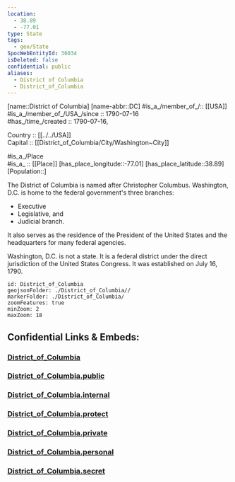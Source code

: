 ```yaml
---
location:
  - 38.89
  - -77.01
type: State
tags:
  - geo/State
SpocWebEntityId: 36034
isDeleted: false
confidential: public
aliases:
  - District of Columbia
  - District_of_Columbia
---
```


[name::District of Columbia] 
[name-abbr::DC] 
#is_a_/member_of_/:: [[USA]]
#is_a_/member_of_/USA_/since :: 1790-07-16  
#has_/time_/created :: 1790-07-16, 


Country :: [[../../USA]]  
Capital :: [[District_of_Columbia/City/Washington~City]]  

#is_a_/Place  
#is_a_ :: [[Place]] 
[has_place_longitude::-77.01] 
[has_place_latitude::38.89] 
[Population::] 

The District of Columbia is named after Christopher Columbus. 
Washington, D.C. is home to the federal government's three branches: 
- Executive 
- Legislative, and 
- Judicial branch.  

It also serves as the residence of the President of the United States 
and the headquarters for many federal agencies. 

Washington, D.C. is not a state. 
It is a federal district under the direct jurisdiction of the United States Congress. 
It was established on July 16, 1790.

```leaflet
id: District_of_Columbia
geojsonFolder: ./District_of_Columbia//
markerFolder: ./District_of_Columbia/
zoomFeatures: true 
minZoom: 2 
maxZoom: 18
```


## Confidential Links & Embeds: 

### [District_of_Columbia](/_Standards/Earth/Continent/America~North/USA/USA~Eastern/District_of_Columbia.md) 

### [District_of_Columbia.public](/_public/Earth/Continent/America~North/USA/USA~Eastern/District_of_Columbia.public.md) 

### [District_of_Columbia.internal](/_internal/Earth/Continent/America~North/USA/USA~Eastern/District_of_Columbia.internal.md) 

### [District_of_Columbia.protect](/_protect/Earth/Continent/America~North/USA/USA~Eastern/District_of_Columbia.protect.md) 

### [District_of_Columbia.private](/_private/Earth/Continent/America~North/USA/USA~Eastern/District_of_Columbia.private.md) 

### [District_of_Columbia.personal](/_personal/Earth/Continent/America~North/USA/USA~Eastern/District_of_Columbia.personal.md) 

### [District_of_Columbia.secret](/_secret/Earth/Continent/America~North/USA/USA~Eastern/District_of_Columbia.secret.md)

